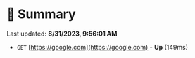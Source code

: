 # 📖 Summary
Last updated: **8/31/2023, 9:56:01 AM**

- `GET` [https://google.com](https://google.com) - **Up** (149ms)
